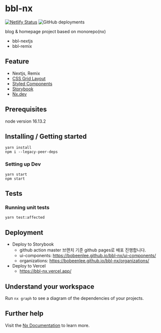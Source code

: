 # bbl-nx

[![Netlify Status](https://api.netlify.com/api/v1/badges/9df06975-e9cf-4761-bf57-48f6f970c96b/deploy-status)](https://app.netlify.com/sites/bbl/deploys)
![GitHub deployments](https://img.shields.io/github/deployments/BoBeenLee/bbl-nx/production?label=vercel&logo=vercel&logoColor=white)

blog & homepage project based on monorepo(nx)

- bbl-nextjs
- bbl-remix

## Feature

- Nextjs, Remix
- [CSS Grid Layout](https://www.youtube.com/watch?v=7kVeCqQCxlk)
- [Styled Components](https://github.com/styled-components/styled-components)
- [Storybook](https://github.com/storybooks/storybook)
- [Nx.dev](https://nx.dev/)

## Prerequisites

node version 16.13.2

## Installing / Getting started

```shell
yarn install
npm i --legacy-peer-deps
```

### Setting up Dev

```
yarn start
npm start
```

## Tests

### Running unit tests

```
yarn test:affected
```

## Deployment

- Deploy to Storybook
  - github action master 브랜치 기준 github pages로 배포 진행합니다.
  - ui-components: https://bobeenlee.github.io/bbl-nx/ui-components/
  - organizations: https://bobeenlee.github.io/bbl-nx/organizations/
- Deploy to Vercel
  - https://bbl-nx.vercel.app/

## Understand your workspace

Run `nx graph` to see a diagram of the dependencies of your projects.

## Further help

Visit the [Nx Documentation](https://nx.dev) to learn more.
